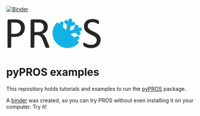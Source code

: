 [![Binder](https://mybinder.org/badge_logo.svg)](https://mybinder.org/v2/gh/meteocat/pypros-examples/master)


[![Logo](https://github.com/meteocat/pypros-examples/blob/master/docs/source/_static/logo_pros_small.png)](#)

pyPROS examples
===============

This repository holds tutorials and examples to run the [pyPROS](https://github.com/meteocat/pypros) package.

A [binder](https://mybinder.org/v2/gh/meteocat/pypros-examples/master?urlpath=/lab/tree/index.ipynb) was created, so you can try PROS without even installing it on your computer. Try it!
